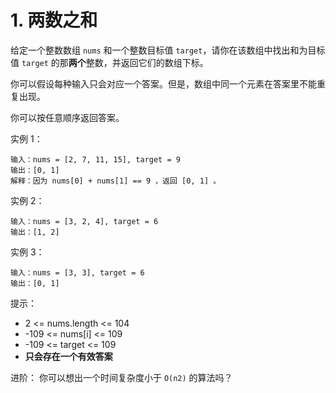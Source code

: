 # 1. 两数之和

给定一个整数数组 `nums` 和一个整数目标值 `target`，请你在该数组中找出和为目标值 `target` 的那**两个**整数，并返回它们的数组下标。

你可以假设每种输入只会对应一个答案。但是，数组中同一个元素在答案里不能重复出现。

你可以按任意顺序返回答案。

实例 1：
```
输入：nums = [2, 7, 11, 15], target = 9
输出：[0, 1]
解释：因为 nums[0] + nums[1] == 9 ，返回 [0, 1] 。
```

实例 2：
```
输入：nums = [3, 2, 4], target = 6
输出：[1, 2]
```

实例 3：
```
输入：nums = [3, 3], target = 6
输出：[0, 1]
```

提示：
* 2 <= nums.length <= 104
* -109 <= nums[i] <= 109
* -109 <= target <= 109
* **只会存在一个有效答案**

进阶：
你可以想出一个时间复杂度小于 `O(n2)` 的算法吗？